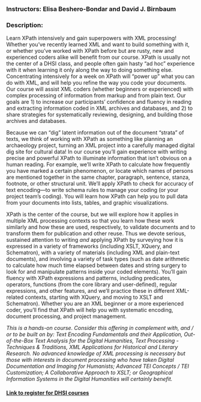 ### Instructors: Elisa Beshero-Bondar and David J. Birnbaum

### Description: 
Learn XPath intensively and gain superpowers with XML processing! Whether you’ve recently learned XML and want to build something with it, or whether you’ve worked with XPath before but are rusty, new and experienced coders alike will benefit from our course. XPath is usually not the center of a DHSI class, and people often gain hasty “ad hoc” experience with it when learning it only along the way to doing something else. Concentrating intensively for a week on XPath will “power up” what you can do with XML, and will help you refine the way you code your documents. Our course will assist XML coders (whether beginners or experienced) with complex processing of information from markup and from plain text. Our goals are 1) to increase our participants’ confidence and fluency in reading and extracting information coded in XML archives and databases, and 2) to share strategies for systematically reviewing, designing, and building those archives and databases.

Because we can “dig” latent information out of the document “strata” of texts, we think of working with XPath as something like planning an archaeology project, turning an XML project into a carefully managed digital dig site for cultural data! 
In our course you’ll gain experience with writing precise and powerful XPath to illuminate information that isn’t obvious on a human reading. For example, we’ll write XPath to calculate how frequently you have marked a certain phenomenon, or locate which names of persons are mentioned together in the same chapter, paragraph, sentence, stanza, footnote, or other structural unit. We’ll apply XPath to check for accuracy of text encoding—to write schema rules to manage your coding (or your project team’s coding). You will learn how XPath can help you to pull data from your documents into lists, tables, and graphic visualizations. 

XPath is the center of the course, but we will explore how it applies in multiple XML processing contexts so that you learn how these work similarly and how these are used, respectively, to validate documents and to transform them for publication and other reuse. Thus we devote serious, sustained attention to writing *and* applying XPath by surveying how it is expressed in a variety of frameworks (including XSLT, XQuery, and Schematron), with a variety of materials (including XML and plain-text documents), and involving a variety of task types (such as date arithmetic to calculate how much time elapsed between dates and string surgery to look for and manipulate patterns inside your coded elements). You’ll gain fluency with XPath expressions and patterns, including predicates, operators, functions (from the core library and user-defined), regular expressions, and other features, and we’ll practice these in different XML-related contexts, starting with XQuery, and moving to XSLT and Schematron). Whether you are an XML beginner or a more experienced coder, you’ll find that XPath will help you with systematic encoding, document processing, and project management. 

*This is a hands-on course. Consider this offering in complement with, and / or to be built on by: Text Encoding Fundamentals and their Application, Out-of-the-Box Text Analysis for the Digital Humanities, Text Processing - Techniques & Traditions, XML Applications for Historical and Literary Research. No advanced knowledge of XML processing is necessary but those with interests in document processing who have taken Digital Documentation and Imaging for Humanists; Advanced TEI Concepts / TEI Customization; A Collaborative Approach to XSLT; or Geographical Information Systems in the Digital Humanities will certainly benefit.*

#### [Link to register for DHSI courses](https://dhsi.org/registration-fees/)